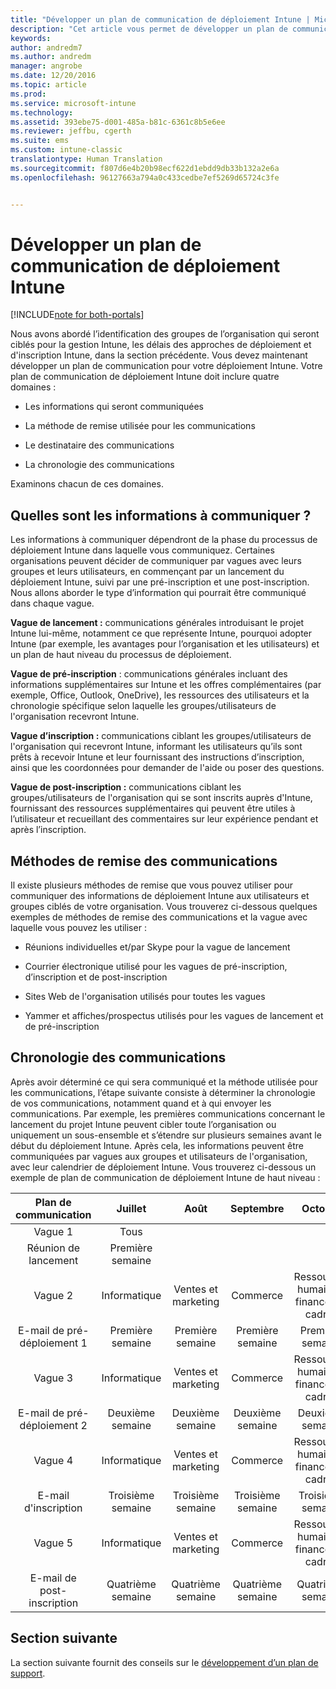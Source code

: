 ```yaml
---
title: "Développer un plan de communication de déploiement Intune | Microsoft Docs"
description: "Cet article vous permet de développer un plan de communication de déploiement dans le cadre de la conception et de l&quot;implémentation d&quot;un cloud Microsoft Intune uniquement."
keywords: 
author: andredm7
ms.author: andredm
manager: angrobe
ms.date: 12/20/2016
ms.topic: article
ms.prod: 
ms.service: microsoft-intune
ms.technology: 
ms.assetid: 393ebe75-d001-485a-b81c-6361c8b5e6ee
ms.reviewer: jeffbu, cgerth
ms.suite: ems
ms.custom: intune-classic
translationtype: Human Translation
ms.sourcegitcommit: f807d6e4b20b98ecf622d1ebdd9db33b132a2e6a
ms.openlocfilehash: 96127663a794a0c433cedbe7ef5269d65724c3fe


---
```


# <a name="develop-an-intune-rollout-communication-plan"></a>Développer un plan de communication de déploiement Intune

[!INCLUDE[note for both-portals](../includes/note-for-both-portals.md)]

Nous avons abordé l’identification des groupes de l’organisation qui seront ciblés pour la gestion Intune, les délais des approches de déploiement et d'inscription Intune, dans la section précédente. Vous devez maintenant développer un plan de communication pour votre déploiement Intune. Votre plan de communication de déploiement Intune doit inclure quatre domaines :

-   Les informations qui seront communiquées

-   La méthode de remise utilisée pour les communications

-   Le destinataire des communications

-   La chronologie des communications

Examinons chacun de ces domaines.

## <a name="what-needs-to-be-communicated"></a>Quelles sont les informations à communiquer ?

Les informations à communiquer dépendront de la phase du processus de déploiement Intune dans laquelle vous communiquez. Certaines organisations peuvent décider de communiquer par vagues avec leurs groupes et leurs utilisateurs, en commençant par un lancement du déploiement Intune, suivi par une pré-inscription et une post-inscription. Nous allons aborder le type d’information qui pourrait être communiqué dans chaque vague.

**Vague de lancement :** communications générales introduisant le projet Intune lui-même, notamment ce que représente Intune, pourquoi adopter Intune (par exemple, les avantages pour l’organisation et les utilisateurs) et un plan de haut niveau du processus de déploiement.

**Vague de pré-inscription** : communications générales incluant des informations supplémentaires sur Intune et les offres complémentaires (par exemple, Office, Outlook, OneDrive), les ressources des utilisateurs et la chronologie spécifique selon laquelle les groupes/utilisateurs de l'organisation recevront Intune.

**Vague d’inscription :** communications ciblant les groupes/utilisateurs de l'organisation qui recevront Intune, informant les utilisateurs qu’ils sont prêts à recevoir Intune et leur fournissant des instructions d’inscription, ainsi que les coordonnées pour demander de l'aide ou poser des questions.

**Vague de post-inscription :** communications ciblant les groupes/utilisateurs de l'organisation qui se sont inscrits auprès d'Intune, fournissant des ressources supplémentaires qui peuvent être utiles à l’utilisateur et recueillant des commentaires sur leur expérience pendant et après l’inscription.

## <a name="communication-delivery-methods"></a>Méthodes de remise des communications

Il existe plusieurs méthodes de remise que vous pouvez utiliser pour communiquer des informations de déploiement Intune aux utilisateurs et groupes ciblés de votre organisation. Vous trouverez ci-dessous quelques exemples de méthodes de remise des communications et la vague avec laquelle vous pouvez les utiliser :

-   Réunions individuelles et/par Skype pour la vague de lancement

-   Courrier électronique utilisé pour les vagues de pré-inscription, d’inscription et de post-inscription

-   Sites Web de l'organisation utilisés pour toutes les vagues

-   Yammer et affiches/prospectus utilisés pour les vagues de lancement et de pré-inscription

## <a name="communications-timeline"></a>Chronologie des communications

Après avoir déterminé ce qui sera communiqué et la méthode utilisée pour les communications, l’étape suivante consiste à déterminer la chronologie de vos communications, notamment quand et à qui envoyer les communications. Par exemple, les premières communications concernant le lancement du projet Intune peuvent cibler toute l’organisation ou uniquement un sous-ensemble et s’étendre sur plusieurs semaines avant le début du déploiement Intune. Après cela, les informations peuvent être communiquées par vagues aux groupes et utilisateurs de l'organisation, avec leur calendrier de déploiement Intune. Vous trouverez ci-dessous un exemple de plan de communication de déploiement Intune de haut niveau :

  | **Plan de communication** | **Juillet** | **Août** | **Septembre** | **Octobre** |
|:---:|:---:|:---:|:---:|:---:|
| Vague 1  | Tous |  |  |  |                                                         
| Réunion de lancement | Première semaine |  |  |  |                                                         
| Vague 2 | Informatique | Ventes et marketing | Commerce | Ressources humaines, finances et cadres |
| E-mail de pré-déploiement 1 | Première semaine | Première semaine | Première semaine | Première semaine |
| Vague 3 | Informatique | Ventes et marketing | Commerce | Ressources humaines, finances et cadres |
| E-mail de pré-déploiement 2 | Deuxième semaine | Deuxième semaine | Deuxième semaine | Deuxième semaine |
| Vague 4 | Informatique | Ventes et marketing | Commerce | Ressources humaines, finances et cadres |
| E-mail d'inscription | Troisième semaine | Troisième semaine | Troisième semaine | Troisième semaine |
| Vague 5 | Informatique | Ventes et marketing | Commerce | Ressources humaines, finances et cadres |
| E-mail de post-inscription | Quatrième semaine | Quatrième semaine | Quatrième semaine | Quatrième semaine |

## <a name="next-section"></a>Section suivante

La section suivante fournit des conseils sur le [développement d’un plan de support](section-6-develop-a-support-plan.md).



<!--HONumber=Dec16_HO5-->


